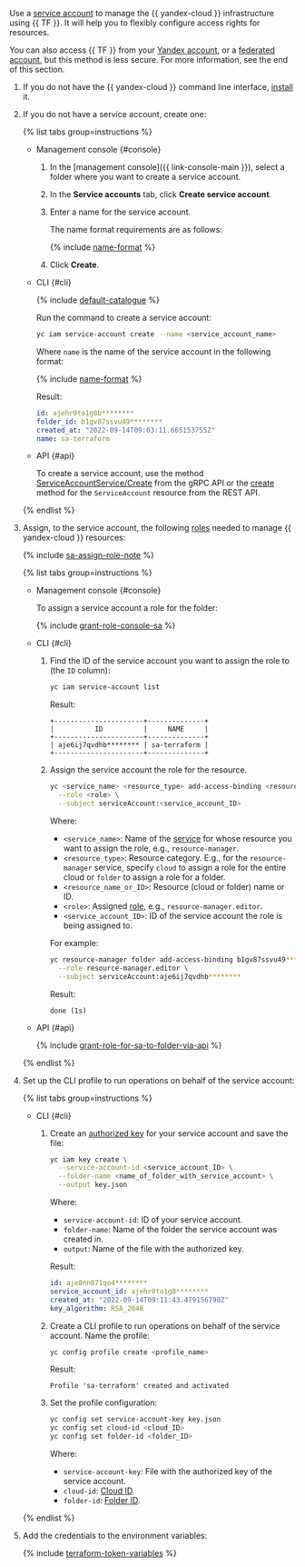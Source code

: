 Use a [service account](../iam/concepts/users/service-accounts.md) to manage the {{ yandex-cloud }} infrastructure using {{ TF }}. It will help you to flexibly configure access rights for resources.

You can also access {{ TF }} from your [Yandex account](../iam/concepts/index.md#passport), or a [federated account](../iam/concepts/index.md#saml-federation), but this method is less secure. For more information, see the end of this section.

1. If you do not have the {{ yandex-cloud }} command line interface, [install](../cli/quickstart.md#install) it.
1. If you do not have a service account, create one:

   {% list tabs group=instructions %}

   - Management console {#console}

      1. In the [management console]({{ link-console-main }}), select a folder where you want to create a service account.
      1. In the **Service accounts** tab, click **Create service account**.
      1. Enter a name for the service account.

         The name format requirements are as follows:

         {% include [name-format](../_includes/name-format.md) %}

      1. Click **Create**.

   - CLI {#cli}

      {% include [default-catalogue](../_includes/default-catalogue.md) %}

      Run the command to create a service account:

      ```bash
      yc iam service-account create --name <service_account_name>
      ```

      Where `name` is the name of the service account in the following format:

      {% include [name-format](../_includes/name-format.md) %}

      Result:

      ```yaml
      id: ajehr0to1g8b********
      folder_id: b1gv87ssvu49********
      created_at: "2022-09-14T09:03:11.665153755Z"
      name: sa-terraform
      ```

   - API {#api}

      To create a service account, use the method [ServiceAccountService/Create](../iam/api-ref/grpc/service_account_service.md#Create) from the gRPC API or the [create](../iam/api-ref/ServiceAccount/create.md) method for the `ServiceAccount` resource from the REST API.

   {% endlist %}

1. Assign, to the service account, the following [roles](../iam/concepts/access-control/roles.md) needed to manage {{ yandex-cloud }} resources:

   {% include [sa-assign-role-note](../_includes/sa-assign-role-note.md) %}

   {% list tabs group=instructions %}

   - Management console {#console}

      To assign a service account a role for the folder:

      {% include [grant-role-console-sa](../_includes/grant-role-console-sa.md) %}

   - CLI {#cli}

      1. Find the ID of the service account you want to assign the role to (the `ID` column):

         ```bash
         yc iam service-account list
         ```

         Result:

         ```text
         +----------------------+--------------+
         |          ID          |     NAME     |
         +----------------------+--------------+
         | aje6ij7qvdhb******** | sa-terraform |
         +----------------------+--------------+
         ```

      1. Assign the service account the role for the resource.

         ```bash
         yc <service_name> <resource_type> add-access-binding <resource_name_or_ID> \
           --role <role> \
           --subject serviceAccount:<service_account_ID>
         ```

         Where:
         * `<service_name>`: Name of the [service](../cli/cli-ref/index.md#service-manage) for whose resource you want to assign the role, e.g., `resource-manager`.
         * `<resource_type>`: Resource category. E.g., for the `resource-manager` service, specify `cloud` to assign a role for the entire cloud or `folder` to assign a role for a folder.
         * `<resource_name_or_ID>`: Resource (cloud or folder) name or ID.
         * `<role>`: Assigned [role](../iam/concepts/access-control/roles.md), e.g., `resource-manager.editor`.
         * `<service_account_ID>`: ID of the service account the role is being assigned to.

         For example:
         ```bash
         yc resource-manager folder add-access-binding b1gv87ssvu49******** \
           --role resource-manager.editor \
           --subject serviceAccount:aje6ij7qvdhb********
         ```
         Result:

         ```text
         done (1s)
         ```

   - API {#api}

      {% include [grant-role-for-sa-to-folder-via-api](../_includes/iam/grant-role-for-sa-to-folder-via-api.md) %}

   {% endlist %}

1. Set up the CLI profile to run operations on behalf of the service account:

   {% list tabs group=instructions %}

   - CLI {#cli}

      1. Create an [authorized key](../iam/concepts/authorization/key.md) for your service account and save the file:

         ```bash
         yc iam key create \
           --service-account-id <service_account_ID> \
           --folder-name <name_of_folder_with_service_account> \
           --output key.json
         ```

         Where:
         * `service-account-id`: ID of your service account.
         * `folder-name`: Name of the folder the service account was created in.
         * `output`: Name of the file with the authorized key.

         Result:

         ```yaml
         id: aje8nn871qo4********
         service_account_id: ajehr0to1g8********
         created_at: "2022-09-14T09:11:43.479156798Z"
         key_algorithm: RSA_2048
         ```

      1. Create a CLI profile to run operations on behalf of the service account. Name the profile:

         ```bash
         yc config profile create <profile_name>
         ```

         Result:

         ```text
         Profile 'sa-terraform' created and activated
         ```

      1. Set the profile configuration:

         ```bash
         yc config set service-account-key key.json
         yc config set cloud-id <cloud_ID>
         yc config set folder-id <folder_ID>
         ```

         Where:
         * `service-account-key`: File with the authorized key of the service account.
         * `cloud-id`: [Cloud ID](../resource-manager/operations/cloud/get-id.md).
         * `folder-id`: [Folder ID](../resource-manager/operations/folder/get-id.md).

   {% endlist %}

1. Add the credentials to the environment variables:

   {% include [terraform-token-variables](../_includes/terraform-token-variables.md) %}
